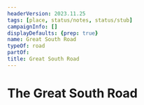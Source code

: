 ```yaml
---
headerVersion: 2023.11.25
tags: [place, status/notes, status/stub]
campaignInfo: []
displayDefaults: {prep: true}
name: Great South Road
typeOf: road
partOf:
title: Great South Road
---
```

# The Great South Road
</div>


